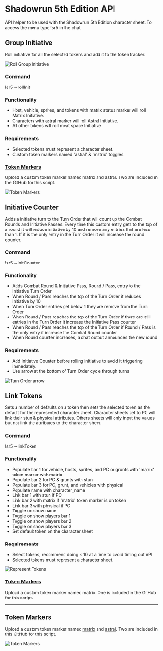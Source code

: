 # Shadowrun 5th Edition API

API helper to be used with the Shadowrun 5th Edition character sheet. To access the menu type !sr5 in the chat.

## Group Initiative

Roll initiative for all the selected tokens and add it to the token tracker.

![Roll Group Initiative](https://github.com/clevett/roll20-api-scripts/blob/shadowrunv1/Shadowrun%205th%20Edition/imgs/groupinit.png?raw=true)

### Command

!sr5 --rollInit

### Functionality

- Host, vehicle, sprites, and tokens with matrix status marker will roll Matrix Initiative.
- Characters with astral marker will roll Astral Initiative.
- All other tokens will roll meat space Initiative

### Requirements

- Selected tokens must represent a character sheet.
- Custom token markers named 'astral' & 'matrix' toggles

### [Token Markers](https://github.com/clevett/roll20-api-scripts/blob/shadowrunv1/Shadowrun%205th%20Edition/README.md#token-markers-2)

Upload a custom token marker named matrix and astral. Two are included in the GitHub for this script.

![Token Markers](https://github.com/clevett/roll20-api-scripts/blob/shadowrunv1/Shadowrun%205th%20Edition/imgs/groupinitIcons.png?raw=true)

## Initiative Counter

Adds a initiative turn to the Turn Order that will count up the Combat Rounds and Initiative Passes. Every time this custom entry gets to the top of a round it will reduce initiative by 10 and remove any entries that are less than 1. If it is the only entry in the Turn Order it will increase the round counter.

### Command

!sr5 --initCounter

### Functionality

- Adds Combat Round & Initiative Pass, Round / Pass, entry to the initiative Turn Order
- When Round / Pass reaches the top of the Turn Order it reduces initiative by 10
- When Turn Order entries get below 1 they are remove from the Turn Order
- When Round / Pass reaches the top of the Turn Order if there are still entries in the Turn Order it increase the Initiative Pass counter
- When Round / Pass reaches the top of the Turn Order if Round / Pass is the only entry it increase the Combat Round counter
- When Round counter increases, a chat output announces the new round

### Requirements

- Add Initiative Counter before rolling initiative to avoid it triggering immedately.
- Use arrow at the bottom of Turn Order cycle through turns

![Turn Order arrow](https://github.com/clevett/roll20-api-scripts/blob/shadowrunv1/Shadowrun%205th%20Edition/imgs/counterarrow.png?raw=true)

## Link Tokens

Sets a number of defaults on a token then sets the selected token as the default for the represented character sheet. Character sheets set to PC will link their stun & physical attributes. Others sheets will only input the values but not link the attributes to the character sheet.

### Command

!sr5 --linkToken

### Functionality

- Populate bar 1 for vehicle, hosts, sprites, and PC or grunts with 'matrix' token marker with matrix
- Populate bar 2 for PC & grunts with stun
- Populate bar 3 for PC, grunt, and vehicles with physical
- Populate name with character_name
- Link bar 1 with stun if PC
- Link bar 2 with matrix if 'matrix' token marker is on token
- Link bar 3 with physical if PC
- Toggle on show name
- Toggle on show players bar 1
- Toggle on show players bar 2
- Toggle on show players bar 3
- Set default token on the character sheet

### Requirements

- Select tokens, recommend doing < 10 at a time to avoid timing out API
- Selected tokens must represent a character sheet.

![Represent Tokens](https://github.com/clevett/roll20-api-scripts/blob/shadowrunv1/Shadowrun%205th%20Edition/imgs/linkerrepcharacter.png?raw=true)

### [Token Markers](https://github.com/clevett/roll20-api-scripts/blob/shadowrunv1/Shadowrun%205th%20Edition/README.md#token-markers-2)

Upload a custom token marker named matrix. One is included in the GitHub for this script.

---

## Token Markers

Upload a custom token marker named [matrix](https://raw.githubusercontent.com/clevett/roll20-api-scripts/shadowrunv1/Shadowrun%205th%20Edition/matrix.png) and [astral](https://raw.githubusercontent.com/clevett/roll20-api-scripts/shadowrunv1/Shadowrun%205th%20Edition/astral.png). Two are included in this GitHub for this script.

![Token Markers](https://raw.githubusercontent.com/clevett/roll20-api-scripts/shadowrunv1/Shadowrun%205th%20Edition/imgs/groupiniTokenMarkers.png)
